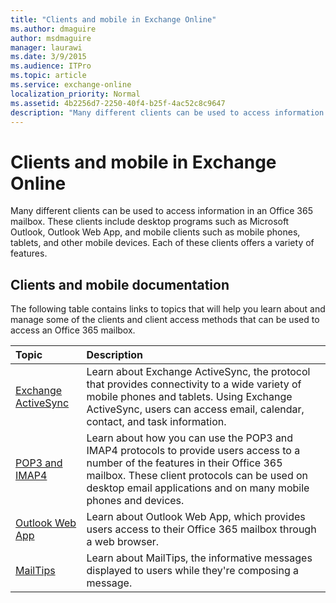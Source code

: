 ```yaml
---
title: "Clients and mobile in Exchange Online"
ms.author: dmaguire
author: msdmaguire
manager: laurawi
ms.date: 3/9/2015
ms.audience: ITPro
ms.topic: article
ms.service: exchange-online
localization_priority: Normal
ms.assetid: 4b2256d7-2250-40f4-b25f-4ac52c8c9647
description: "Many different clients can be used to access information in an Office 365 mailbox. These clients include desktop programs such as Microsoft Outlook, Outlook Web App, and mobile clients such as mobile phones, tablets, and other mobile devices. Each of these clients offers a variety of features."
---
```


# Clients and mobile in Exchange Online

Many different clients can be used to access information in an Office 365 mailbox. These clients include desktop programs such as Microsoft Outlook, Outlook Web App, and mobile clients such as mobile phones, tablets, and other mobile devices. Each of these clients offers a variety of features. 
  
## Clients and mobile documentation
<a name="doc"> </a>

The following table contains links to topics that will help you learn about and manage some of the clients and client access methods that can be used to access an Office 365 mailbox.
  
|**Topic**|**Description**|
|:-----|:-----|
|[Exchange ActiveSync](https://technet.microsoft.com/library/5fafaff3-eb37-4fdb-95f0-e56c45ea5884.aspx) <br/> |Learn about Exchange ActiveSync, the protocol that provides connectivity to a wide variety of mobile phones and tablets. Using Exchange ActiveSync, users can access email, calendar, contact, and task information.  <br/> |
|[POP3 and IMAP4](pop3-and-imap4/pop3-and-imap4.md) <br/> |Learn about how you can use the POP3 and IMAP4 protocols to provide users access to a number of the features in their Office 365 mailbox. These client protocols can be used on desktop email applications and on many mobile phones and devices.  <br/> |
|[Outlook Web App](https://technet.microsoft.com/library/3814b665-01e8-4881-9a44-163f14789ee4.aspx) <br/> |Learn about Outlook Web App, which provides users access to their Office 365 mailbox through a web browser.  <br/> |
|[MailTips](mailtips/mailtips.md) <br/> |Learn about MailTips, the informative messages displayed to users while they're composing a message.  <br/> |
   

